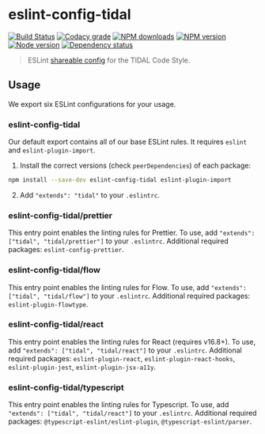 # eslint-config-tidal

[![Build Status](https://travis-ci.org/tidal-engineering/eslint-config-tidal.svg?branch=master)](https://travis-ci.org/tidal-engineering/eslint-config-tidal)
[![Codacy grade](https://img.shields.io/codacy/grade/e20818172062471ebc0c1b69e5ea0887.svg 'Codacy grade')](https://www.codacy.com/app/karlsson/eslint-config-tidal)
[![NPM downloads](https://img.shields.io/npm/dm/eslint-config-tidal.svg 'NPM downloads')](https://www.npmjs.com/package/eslint-config-tidal)
[![NPM version](https://img.shields.io/npm/v/eslint-config-tidal.svg 'NPM version')](https://www.npmjs.com/package/eslint-config-tidal)
[![Node version](https://img.shields.io/node/v/eslint-config-tidal.svg 'Node version')](https://www.npmjs.com/package/eslint-config-tidal)
[![Dependency status](https://img.shields.io/david/tidal-engineering/eslint-config-tidal.svg 'Dependency status')](https://david-dm.org/tidal-engineering/eslint-config-tidal)

> ESLint [shareable config](http://eslint.org/docs/developer-guide/shareable-configs.html) for the TIDAL Code Style.

## Usage

We export six ESLint configurations for your usage.

### eslint-config-tidal

Our default export contains all of our base ESLint rules. It requires `eslint` and `eslint-plugin-import`.

1. Install the correct versions (check `peerDependencies`) of each package:

```sh
npm install --save-dev eslint-config-tidal eslint-plugin-import
```

2. Add `"extends": "tidal"` to your `.eslintrc`.

### eslint-config-tidal/prettier

This entry point enables the linting rules for Prettier. To use, add `"extends": ["tidal", "tidal/prettier"]` to your `.eslintrc`.
Additional required packages: `eslint-config-prettier`.

### eslint-config-tidal/flow

This entry point enables the linting rules for Flow. To use, add `"extends": ["tidal", "tidal/flow"]` to your `.eslintrc`.
Additional required packages: `eslint-plugin-flowtype`.

### eslint-config-tidal/react

This entry point enables the linting rules for React (requires v16.8+). To use, add `"extends": ["tidal", "tidal/react"]` to your `.eslintrc`.
Additional required packages: `eslint-plugin-react`, `eslint-plugin-react-hooks`, `eslint-plugin-jest`, `eslint-plugin-jsx-a11y`.

### eslint-config-tidal/typescript

This entry point enables the linting rules for Typescript. To use, add `"extends": ["tidal", "tidal/react"]` to your `.eslintrc`.
Additional required packages: `@typescript-eslint/eslint-plugin`, `@typescript-eslint/parser`.

